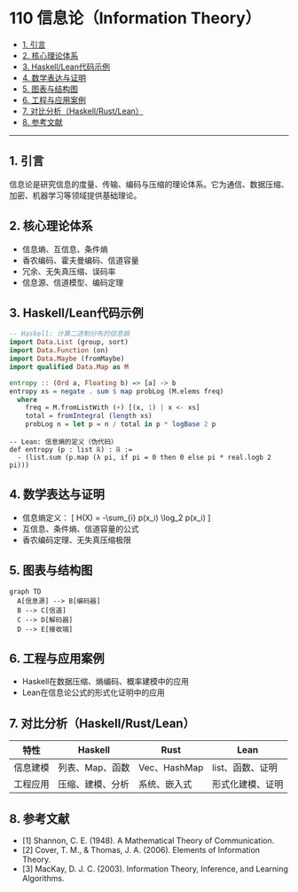 # 110 信息论（Information Theory）

- [1. 引言](#1-引言)
- [2. 核心理论体系](#2-核心理论体系)
- [3. Haskell/Lean代码示例](#3-haskelllean代码示例)
- [4. 数学表达与证明](#4-数学表达与证明)
- [5. 图表与结构图](#5-图表与结构图)
- [6. 工程与应用案例](#6-工程与应用案例)
- [7. 对比分析（Haskell/Rust/Lean）](#7-对比分析haskellrustlean)
- [8. 参考文献](#8-参考文献)

---

## 1. 引言

信息论是研究信息的度量、传输、编码与压缩的理论体系。它为通信、数据压缩、加密、机器学习等领域提供基础理论。

## 2. 核心理论体系

- 信息熵、互信息、条件熵
- 香农编码、霍夫曼编码、信道容量
- 冗余、无失真压缩、误码率
- 信息源、信道模型、编码定理

## 3. Haskell/Lean代码示例

```haskell
-- Haskell: 计算二进制分布的信息熵
import Data.List (group, sort)
import Data.Function (on)
import Data.Maybe (fromMaybe)
import qualified Data.Map as M

entropy :: (Ord a, Floating b) => [a] -> b
entropy xs = negate . sum $ map probLog (M.elems freq)
  where
    freq = M.fromListWith (+) [(x, 1) | x <- xs]
    total = fromIntegral (length xs)
    probLog n = let p = n / total in p * logBase 2 p
```

```lean
-- Lean: 信息熵的定义（伪代码）
def entropy (p : list ℝ) : ℝ :=
  - (list.sum (p.map (λ pi, if pi = 0 then 0 else pi * real.logb 2 pi)))
```

## 4. 数学表达与证明

- 信息熵定义：
  \[
  H(X) = -\sum_{i} p(x_i) \log_2 p(x_i)
  \]
- 互信息、条件熵、信道容量的公式
- 香农编码定理、无失真压缩极限

## 5. 图表与结构图

```mermaid
graph TD
  A[信息源] --> B[编码器]
  B --> C[信道]
  C --> D[解码器]
  D --> E[接收端]
```

## 6. 工程与应用案例

- Haskell在数据压缩、熵编码、概率建模中的应用
- Lean在信息论公式的形式化证明中的应用

## 7. 对比分析（Haskell/Rust/Lean）

| 特性         | Haskell           | Rust              | Lean                |
|--------------|-------------------|-------------------|---------------------|
| 信息建模     | 列表、Map、函数   | Vec、HashMap      | list、函数、证明    |
| 工程应用     | 压缩、建模、分析  | 系统、嵌入式      | 形式化建模、证明    |

## 8. 参考文献

- [1] Shannon, C. E. (1948). A Mathematical Theory of Communication.
- [2] Cover, T. M., & Thomas, J. A. (2006). Elements of Information Theory.
- [3] MacKay, D. J. C. (2003). Information Theory, Inference, and Learning Algorithms. 